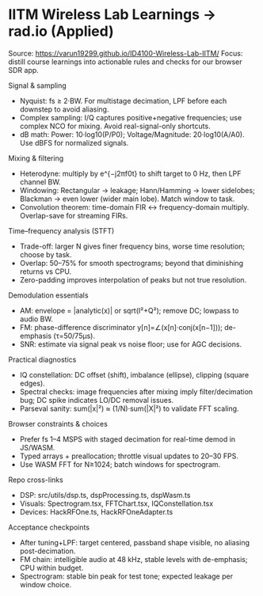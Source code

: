# IITM Wireless Lab Learnings → rad.io (Applied)

Source: https://varun19299.github.io/ID4100-Wireless-Lab-IITM/
Focus: distill course learnings into actionable rules and checks for our browser SDR app.

Signal & sampling

- Nyquist: fs ≥ 2·BW. For multistage decimation, LPF before each downstep to avoid aliasing.
- Complex sampling: I/Q captures positive+negative frequencies; use complex NCO for mixing. Avoid real-signal-only shortcuts.
- dB math: Power: 10·log10(P/P0); Voltage/Magnitude: 20·log10(A/A0). Use dBFS for normalized signals.

Mixing & filtering

- Heterodyne: multiply by e^{−j2πf0t} to shift target to 0 Hz, then LPF channel BW.
- Windowing: Rectangular → leakage; Hann/Hamming → lower sidelobes; Blackman → even lower (wider main lobe). Match window to task.
- Convolution theorem: time-domain FIR ↔ frequency-domain multiply. Overlap-save for streaming FIRs.

Time–frequency analysis (STFT)

- Trade-off: larger N gives finer frequency bins, worse time resolution; choose by task.
- Overlap: 50–75% for smooth spectrograms; beyond that diminishing returns vs CPU.
- Zero-padding improves interpolation of peaks but not true resolution.

Demodulation essentials

- AM: envelope = |analytic(x)| or sqrt(I²+Q²); remove DC; lowpass to audio BW.
- FM: phase-difference discriminator y[n]=∠(x[n]·conj(x[n−1])); de-emphasis (τ=50/75µs).
- SNR: estimate via signal peak vs noise floor; use for AGC decisions.

Practical diagnostics

- IQ constellation: DC offset (shift), imbalance (ellipse), clipping (square edges).
- Spectral checks: image frequencies after mixing imply filter/decimation bug; DC spike indicates LO/DC removal issues.
- Parseval sanity: sum(|x|²) ≈ (1/N)·sum(|X|²) to validate FFT scaling.

Browser constraints & choices

- Prefer fs 1–4 MSPS with staged decimation for real-time demod in JS/WASM.
- Typed arrays + preallocation; throttle visual updates to 20–30 FPS.
- Use WASM FFT for N≥1024; batch windows for spectrogram.

Repo cross-links

- DSP: src/utils/dsp.ts, dspProcessing.ts, dspWasm.ts
- Visuals: Spectrogram.tsx, FFTChart.tsx, IQConstellation.tsx
- Devices: HackRFOne.ts, HackRFOneAdapter.ts

Acceptance checkpoints

- After tuning+LPF: target centered, passband shape visible, no aliasing post-decimation.
- FM chain: intelligible audio at 48 kHz, stable levels with de-emphasis; CPU within budget.
- Spectrogram: stable bin peak for test tone; expected leakage per window choice.
